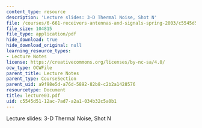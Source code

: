 ```yaml
---
content_type: resource
description: 'Lecture slides: 3-D Thermal Noise, Shot N'
file: /courses/6-661-receivers-antennas-and-signals-spring-2003/c5545d5112ac7ad7a2a1034b32c5a0b1_lecture03.pdf
file_size: 104815
file_type: application/pdf
hide_download: true
hide_download_original: null
learning_resource_types:
- Lecture Notes
license: https://creativecommons.org/licenses/by-nc-sa/4.0/
ocw_type: OCWFile
parent_title: Lecture Notes
parent_type: CourseSection
parent_uid: a9f98e5d-a76d-5892-82b8-c2b2a1428576
resourcetype: Document
title: lecture03.pdf
uid: c5545d51-12ac-7ad7-a2a1-034b32c5a0b1
---
```

Lecture slides: 3-D Thermal Noise, Shot N